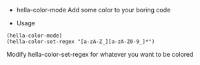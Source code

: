 * hella-color-mode
Add some color to your boring code

* Usage
```
(hella-color-mode)
(hella-color-set-regex "[a-zA-Z_][a-zA-Z0-9_]*")
```
Modify hella-color-set-regex for whatever you want to be colored
	